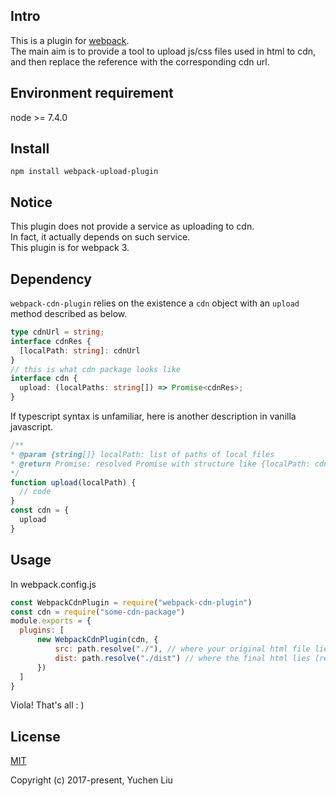 ## Intro
This is a plugin for [webpack](https://github.com/webpack/webpack).<br>
The main aim is to provide a tool to upload js/css files used in html to cdn, and then replace the reference with the corresponding cdn url.<br>

## Environment requirement
node >= 7.4.0<br>

## Install
```
npm install webpack-upload-plugin
```

## Notice
This plugin does not provide a service as uploading to cdn.<br>
In fact, it actually depends on such service.<br>
This plugin is for webpack 3.

## Dependency
`webpack-cdn-plugin` relies on the existence a `cdn` object with an `upload` method described as below.
```typescript
type cdnUrl = string;
interface cdnRes {
  [localPath: string]: cdnUrl
}
// this is what cdn package looks like
interface cdn {
  upload: (localPaths: string[]) => Promise<cdnRes>;
}
```
If typescript syntax is unfamiliar, here is another description in vanilla javascript.
```js
/**
* @param {string[]} localPath: list of paths of local files
* @return Promise: resolved Promise with structure like {localPath: cdnUrl}
*/
function upload(localPath) {
  // code
}
const cdn = {
  upload
}
```

## Usage
In webpack.config.js
```js
const WebpackCdnPlugin = require("webpack-cdn-plugin")
const cdn = require("some-cdn-package")
module.exports = {
  plugins: [
      new WebpackCdnPlugin(cdn, {
          src: path.resolve("./"), // where your original html file lies (with reference to local js/css files)
          dist: path.resolve("./dist") // where the final html lies (ready for production)
      })
  ]
}
```
Viola! That's all : )

## License

[MIT](http://opensource.org/licenses/MIT)

Copyright (c) 2017-present, Yuchen Liu